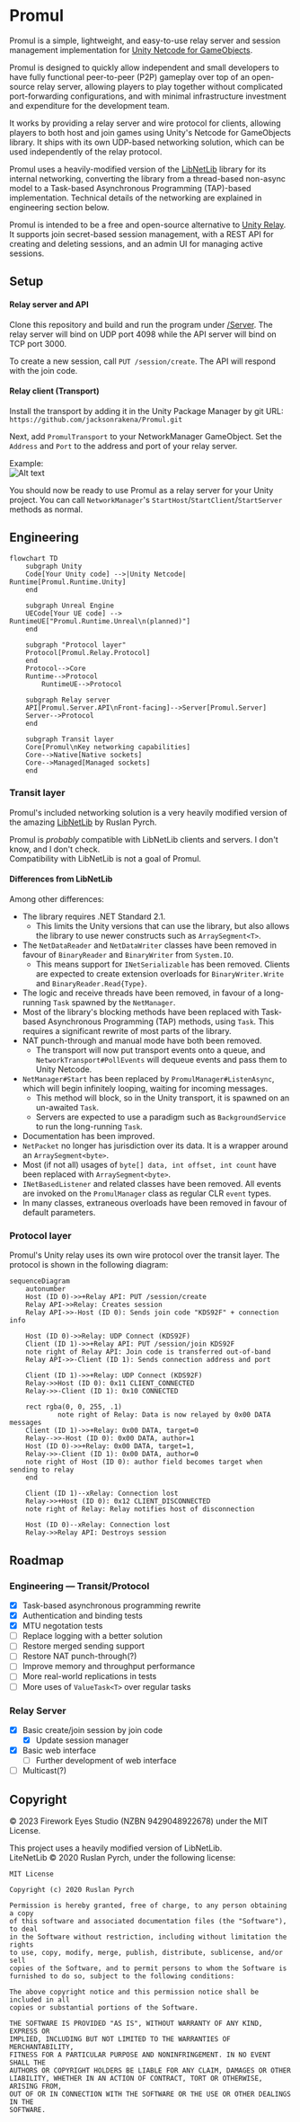 # Promul
Promul is a simple, lightweight, and easy-to-use relay server and session management implementation for [Unity Netcode for GameObjects](https://docs-multiplayer.unity3d.com/netcode/current/about/).  

Promul is designed to quickly allow independent and small developers to have fully functional peer-to-peer (P2P) gameplay over top of an open-source relay server, allowing players to play together without complicated port-forwarding configurations, and with minimal infrastructure investment and expenditure for the development team.

It works by providing a relay server and wire protocol for clients, allowing players to both host and join games using Unity's Netcode for GameObjects library. It ships with its own UDP-based networking solution, which can be used independently of the relay protocol.
  
Promul uses a heavily-modified version of the [LibNetLib](https://github.com/RevenantX/LiteNetLib) library for its internal networking, converting the library from a thread-based non-async model to a Task-based Asynchronous Programming (TAP)-based implementation.
Technical details of the networking are explained in engineering section below.
  
Promul is intended to be a free and open-source alternative to [Unity Relay](https://unity.com/products/relay). It supports join secret-based session management, with a REST API for creating and deleting sessions, and an admin UI for managing active sessions.

## Setup
#### Relay server and API
Clone this repository and build and run the program under [/Server](/Server). The relay server will bind on UDP port 4098 while the API server will bind on TCP port 3000.

To create a new session, call `PUT /session/create`. The API will respond with the join code.

#### Relay client (Transport)
Install the transport by adding it in the Unity Package Manager by git URL:  
`https://github.com/jacksonrakena/Promul.git`
  
Next, add `PromulTransport` to your NetworkManager GameObject. Set the `Address` and `Port` to the address and port of your relay server.  

Example:  
![Alt text](example.png)  
  

You should now be ready to use Promul as a relay server for your Unity project. You can call `NetworkManager`'s `StartHost`/`StartClient`/`StartServer` methods as normal.

## Engineering
```mermaid
flowchart TD
    subgraph Unity
    Code[Your Unity code] -->|Unity Netcode| Runtime[Promul.Runtime.Unity]
    end

    subgraph Unreal Engine
    UECode[Your UE code] --> RuntimeUE["Promul.Runtime.Unreal\n(planned)"]
    end

    subgraph "Protocol layer"
    Protocol[Promul.Relay.Protocol]
    end
    Protocol-->Core
    Runtime-->Protocol
        RuntimeUE-->Protocol
    
    subgraph Relay server
    API[Promul.Server.API\nFront-facing]-->Server[Promul.Server]
    Server-->Protocol
    end

    subgraph Transit layer
    Core[Promul\nKey networking capabilities]
    Core-->Native[Native sockets]
    Core-->Managed[Managed sockets]
    end
```

### Transit layer
Promul's included networking solution is a very heavily modified version of the amazing [LibNetLib](https://github.com/RevenantX/LiteNetLib) by Ruslan Pyrch.

Promul is *probably* compatible with LibNetLib clients and servers. I don't know, and I don't check.  
Compatibility with LibNetLib is not a goal of Promul.

#### Differences from LibNetLib
Among other differences:
- The library requires .NET Standard 2.1.
    - This limits the Unity versions that can use the library, but also
      allows the library to use newer constructs such as `ArraySegment<T>`.
- The `NetDataReader` and `NetDataWriter` classes have been removed in favour of `BinaryReader` and `BinaryWriter` from `System.IO`.
    - This means support for `INetSerializable` has been removed. Clients are expected to create extension overloads for `BinaryWriter.Write` and `BinaryReader.Read{Type}`.
- The logic and receive threads have been removed, in favour of a long-running `Task` spawned by the `NetManager`.
- Most of the library's blocking methods have been replaced with Task-based Asynchronous Programming (TAP) methods, using `Task`. This requires
  a significant rewrite of most parts of the library.
- NAT punch-through and manual mode have both been removed.
    - The transport will now put transport events onto a queue,
      and `NetworkTransport#PollEvents` will dequeue events and pass them to Unity Netcode.
- `NetManager#Start` has been replaced by `PromulManager#ListenAsync`, which will begin infinitely looping, waiting for incoming messages.
    - This method will block, so in the Unity transport, it is spawned on an un-awaited `Task`.
    - Servers are expected to use a paradigm such as `BackgroundService` to run the long-running `Task`.
- Documentation has been improved.
- `NetPacket` no longer has jurisdiction over its data. It is a wrapper around an `ArraySegment<byte>`.
- Most (if not all) usages of `byte[] data, int offset, int count` have been replaced with `ArraySegment<byte>`.
- `INetBasedListener` and related classes have been removed. All events
  are invoked on the `PromulManager` class as
  regular CLR `event` types.
- In many classes, extraneous overloads have been removed in favour of default parameters.
### Protocol layer
Promul's Unity relay uses its own wire protocol over the transit layer. The protocol is shown in the following diagram:
```mermaid
sequenceDiagram
    autonumber
    Host (ID 0)->>+Relay API: PUT /session/create
    Relay API->>Relay: Creates session
    Relay API->>-Host (ID 0): Sends join code "KDS92F" + connection info
    
    Host (ID 0)->>Relay: UDP Connect (KDS92F)
    Client (ID 1)->>+Relay API: PUT /session/join KDS92F
    note right of Relay API: Join code is transferred out-of-band
    Relay API->>-Client (ID 1): Sends connection address and port

    Client (ID 1)->>+Relay: UDP Connect (KDS92F)
    Relay->>Host (ID 0): 0x11 CLIENT_CONNECTED
    Relay->>-Client (ID 1): 0x10 CONNECTED

    rect rgba(0, 0, 255, .1)
            note right of Relay: Data is now relayed by 0x00 DATA messages
    Client (ID 1)->>+Relay: 0x00 DATA, target=0
    Relay-->>-Host (ID 0): 0x00 DATA, author=1
    Host (ID 0)->>+Relay: 0x00 DATA, target=1,
    Relay->>-Client (ID 1): 0x00 DATA, author=0
    note right of Host (ID 0): author field becomes target when sending to relay
    end

    Client (ID 1)--xRelay: Connection lost
    Relay->>+Host (ID 0): 0x12 CLIENT_DISCONNECTED
    note right of Relay: Relay notifies host of disconnection
    
    Host (ID 0)--xRelay: Connection lost
    Relay->>Relay API: Destroys session
```

## Roadmap
### Engineering &mdash; Transit/Protocol
- [x] Task-based asynchronous programming rewrite
- [x] Authentication and binding tests
- [x] MTU negotation tests
- [ ] Replace logging with a better solution
- [ ] Restore merged sending support
- [ ] Restore NAT punch-through(?)
- [ ] Improve memory and throughput performance
- [ ] More real-world replications in tests
- [ ] More uses of `ValueTask<T>` over regular tasks
### Relay Server
- [x] Basic create/join session by join code
  - [x] Update session manager
- [x] Basic web interface
  - [ ] Further development of web interface
- [ ] Multicast(?)
## Copyright
&copy; 2023 Firework Eyes Studio (NZBN 9429048922678) under the MIT License.

This project uses a heavily modified version of LibNetLib.  
LiteNetLib &copy; 2020 Ruslan Pyrch, under the following license:
```
MIT License

Copyright (c) 2020 Ruslan Pyrch

Permission is hereby granted, free of charge, to any person obtaining a copy
of this software and associated documentation files (the "Software"), to deal
in the Software without restriction, including without limitation the rights
to use, copy, modify, merge, publish, distribute, sublicense, and/or sell
copies of the Software, and to permit persons to whom the Software is
furnished to do so, subject to the following conditions:

The above copyright notice and this permission notice shall be included in all
copies or substantial portions of the Software.

THE SOFTWARE IS PROVIDED "AS IS", WITHOUT WARRANTY OF ANY KIND, EXPRESS OR
IMPLIED, INCLUDING BUT NOT LIMITED TO THE WARRANTIES OF MERCHANTABILITY,
FITNESS FOR A PARTICULAR PURPOSE AND NONINFRINGEMENT. IN NO EVENT SHALL THE
AUTHORS OR COPYRIGHT HOLDERS BE LIABLE FOR ANY CLAIM, DAMAGES OR OTHER
LIABILITY, WHETHER IN AN ACTION OF CONTRACT, TORT OR OTHERWISE, ARISING FROM,
OUT OF OR IN CONNECTION WITH THE SOFTWARE OR THE USE OR OTHER DEALINGS IN THE
SOFTWARE.
```

